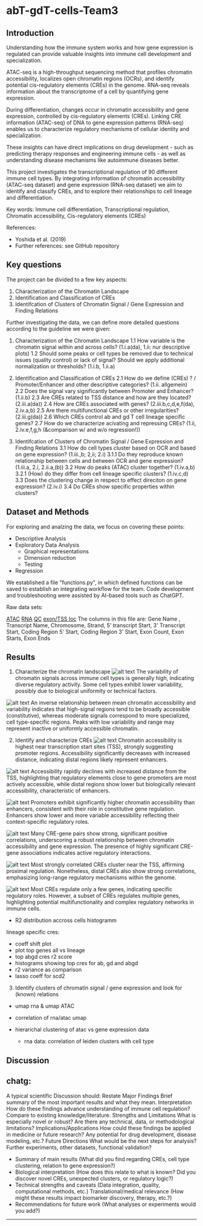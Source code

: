 # abT-gdT-cells-Team3

## Introduction

Understanding how the immune system works and how gene expression is regulated can provide valuable insights into immune cell development and specialization. 

ATAC-seq is a high-throughput sequencing method that profiles chromatin accessibility, localizes open chromatin regions (OCRs), and identify potential cis-regulatory elements (CREs) in the genome. RNA-seq reveals information about the transcriptome of a cell by quantifying gene expression.

During differentiation, changes occur in chromatin accessibility and gene expression, controlled by cis-regulatory elements (CREs). Linking CRE information (ATAC-seq) of DNA to gene expression patterns (RNA-seq) enables us to characterize regulatory mechanisms of cellular identity and specialization.

These insights can have direct implications on drug development - such as predicting therapy responses and engineering immune cells - as well as understanding disease mechanisms like autoimmune diseases better.

This project investigates the transcriptional regulation of 90 different immune cell types. By integrating information of chromatin accessibility (ATAC-seq dataset) and gene expression (RNA-seq dataset) we aim to identify and classify CREs, and to explore their relationships to cell lineage and differentiation.

Key words: Immune cell differentiation, Transcriptional regulation, Chromatin accessibility, Cis-regulatory elements (CREs)

References: 
- Yoshida et al. (2019) 
- Further references: see GitHub repository


## Key questions

The project can be divided to a few key aspects:
1. Characterization of the Chromatin Landscape
2. Identification and Classification of CREs
3. Identifcation of Clusters of Chromatin Signal / Gene Expression and Finding Relations

Further investigating the data, we can define more detailed questions according to the guideline we were given:
1. Characterization of the Chromatin Landscape
1.1 How variable is the chromatin signal within and across cells? (1.i.a(da), 1.ii: nur descriptive plots)
1.2 Should some peaks or cell types be removed due to technical issues (quality control) or lack of signal? Should we apply additional normalization or thresholds? (1.i.b, 1.ii.a)

2. Identification and Classification of CREs
2.1 How do we define (CREs) ? / Promoter/Enhancer and other descriptive categories? (1.ii. allgemein)
2.2 Does the signal vary significantly between Promoter and Enhancer? (1.ii.b)
2.3 Are CREs related to TSS distance and how are they located? (2.iii.a(da))
2.4 How are CREs associated with genes? (2.iii.b,c,d,e,f(da), 2.iv.a,b)
2.5 Are there multifunctional CREs or other irregularities? (2.iii.g(da))
2.6 Which CREs control ab and gd T cell lineage specific genes?
2.7 How do we characterize acivating and repressing CREs? (1.ii, 2.iv.e,f,g,h (&comparison w/ and w/o regression!))

3. Identifcation of Clusters of Chromatin Signal / Gene Expression and Finding Relations
3.1 How do cell types cluster based on OCR and based on gene expression? (1.iii.,b; 2,ii; 2.i)
    3.1.1 Do they reproduce known relationship between cells and between OCR and gene expression? (1.iii.a, 2.i, 2.ii.a,(b))
3.2 How do peaks (ATAC) cluster together? (1.iv.a,b)
    3.2.1 (How) do they differ from cell lineage specific clusters? (1.iv.c,d)
3.3 Does the clustering change in respect to effect direciton on gene expression? (2.iv.i)
3.4 Do CREs show specific properties within clusters?


## Dataset and Methods

For exploring and analzing the data, we focus on covering these points:

- Descriptive Analysis
- Exploratory Data Analysis
    - Graphical representations
    - Dimension reduction
    - Testing
- Regression

We established a file "functions.py", in which defined functions can be saved to establish an integrating workflow for the team.
Code development and troubleshooting were assisted by AI-based tools such as ChatGPT.

Raw data sets:

[ATAC](https://sharehost.hms.harvard.edu/immgen/ImmGenATAC18_AllOCRsInfo.csv)
[RNA](https://www.cell.com/cms/10.1016/j.cell.2018.12.036/attachment/4392da81-c56e-471a-b1df-0e72f03ecd77/mmc2.csv)
[QC](https://www.cell.com/cms/10.1016/j.cell.2018.12.036/attachment/e5df7329-d77d-40b3-a03a-34bdbe4b402c/mmc1.xlsx)
[exon/TSS loc](http://hgdownload.cse.ucsc.edu/goldenPath/mm10/database/refFlat.txt.gz)
The columns in this file are: Gene Name , Transcript Name, Chromosome, Strand, 5' transcript Start, 3' Transcript Start, Coding Region 5' Start, Coding Region 3' Start, Exon Count, Exon Starts, Exon Ends


## Results

1. Characterize the chromatin landscape
![alt text](figures/variance_cell_types.png)
The variability of chromatin signals across immune cell types is generally high, indicating diverse regulatory activity. Some cell types exhibit lower variability, possibly due to biological uniformity or technical factors.

![alt text](figures/hexbin_var_range_mean.png)
An inverse relationship between mean chromatin accessibility and variability indicates that high-signal regions tend to be broadly accessible (constitutive), whereas moderate signals correspond to more specialized, cell type-specific regions. Peaks with low variability and range may represent inactive or uniformly accessible chromatin.


2. Identify and characterize CREs 
![alt text](figures/mean_tss_boxplot.png)
Chromatin accessibility is highest near transcription start sites (TSS), strongly suggesting promoter regions. Accessibility significantly decreases with increased distance, indicating distal regions likely represent enhancers.

![alt text](figures/tss_dis_mean_lowess.png)
Accessibility rapidly declines with increased distance from the TSS, highlighting that regulatory elements close to gene promoters are most actively accessible, while distal regions show lower but biologically relevant accessibility, characteristic of enhancers.

![alt text](figures/prom_vs_enhancer_mean.png)
Promoters exhibit significantly higher chromatin accessibility than enhancers, consistent with their role in constitutive gene regulation. Enhancers show lower and more variable accessibility reflecting their context-specific regulatory roles.

![alt text](figures/volcano_corr_sig.png)
Many CRE-gene pairs show strong, significant positive correlations, underscoring a robust relationship between chromatin accessibility and gene expression. The presence of highly significant CRE-gene associations indicates active regulatory interactions.

![alt text](figures/acc_CRE_tss.png)
Most strongly correlated CREs cluster near the TSS, affirming proximal regulation. Nonetheless, distal CREs also show strong correlations, emphasizing long-range regulatory mechanisms within the genome.

![alt text](figures/multifunctional_CREs.png)
Most CREs regulate only a few genes, indicating specific regulatory roles. However, a subset of CREs regulates multiple genes, highlighting potential multifunctionality and complex regulatory networks in immune cells.


- R2 distribution accross cells histogramm


lineage specific cres:
- coeff shift plot
- plot top genes all vs lineage
- top abgd cres r2 score
- histograms showing top cres for ab, gd and abgd
- r2 variance as comparison
- lasso coeff for scd2


3. Identify clusters of chromatin signal / gene expression and look for (known) relations

- umap rna & umap ATAC
- correlation of rna/atac umap
- hierarichal clustering of atac vs gene expression data

    - rna data: correlation of leiden clusters with cell type


## Discussion
chatg:
----
A typical scientific Discussion should:
Restate Major Findings
    Brief summary of the most important results and what they mean.
Interpretation
    How do these findings advance understanding of immune cell regulation?
    Compare to existing knowledge/literature.
Strengths and Limitations
    What is especially novel or robust?
        Are there any technical, data, or methodological limitations?
Implications/Applications
    How could these findings be applied in medicine or future research?
    Any potential for drug development, disease modeling, etc.?
Future Directions
    What would be the next steps for analysis?
    Further experiments, other datasets, functional validation?

- Summary of main results (What did you find regarding CREs, cell type clustering, relation to gene expression?)
- Biological interpretation (How does this relate to what is known? Did you discover novel CREs, unexpected clusters, or regulatory logic?)
- Technical strengths and caveats (Data integration, quality, computational methods, etc.)
Translational/medical relevance (How might these results impact biomarker discovery, therapy, etc.?)
- Recommendations for future work (What analyses or experiments would you add?)
----